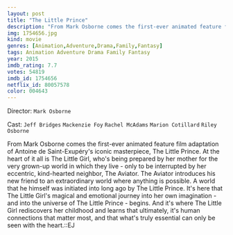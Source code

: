 ```yaml
---
layout: post
title: "The Little Prince"
description: "From Mark Osborne comes the first-ever animated feature film adaptation of Antoine de Saint-Exupéry's iconic masterpiece, The Little Prince. At the heart of it all is The Little Girl, who's being prepared by her mother for the very grown-up world in which they live - only to be interrupted by her eccentric, kind-hearted neighbor, The Aviator. The Aviator introduces his new friend to an extraordinary world where anything is possible. A world that he himself was initiated.."
img: 1754656.jpg
kind: movie
genres: [Animation,Adventure,Drama,Family,Fantasy]
tags: Animation Adventure Drama Family Fantasy 
year: 2015
imdb_rating: 7.7
votes: 54819
imdb_id: 1754656
netflix_id: 80057578
color: 004643
---
```

Director: `Mark Osborne`  

Cast: `Jeff Bridges` `Mackenzie Foy` `Rachel McAdams` `Marion Cotillard` `Riley Osborne` 

From Mark Osborne comes the first-ever animated feature film adaptation of Antoine de Saint-Exupéry's iconic masterpiece, The Little Prince. At the heart of it all is The Little Girl, who's being prepared by her mother for the very grown-up world in which they live - only to be interrupted by her eccentric, kind-hearted neighbor, The Aviator. The Aviator introduces his new friend to an extraordinary world where anything is possible. A world that he himself was initiated into long ago by The Little Prince. It's here that The Little Girl's magical and emotional journey into her own imagination - and into the universe of The Little Prince - begins. And it's where The Little Girl rediscovers her childhood and learns that ultimately, it's human connections that matter most, and that what's truly essential can only be seen with the heart.::EJ